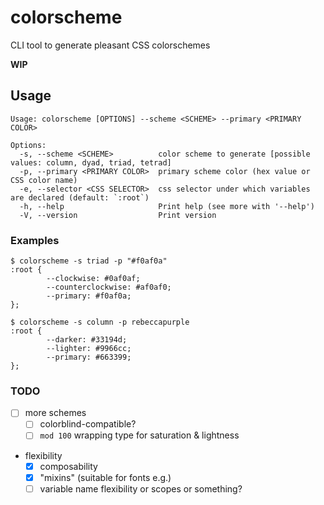 # colorscheme

CLI tool to generate pleasant CSS colorschemes

**WIP**

## Usage

```
Usage: colorscheme [OPTIONS] --scheme <SCHEME> --primary <PRIMARY COLOR>

Options:
  -s, --scheme <SCHEME>          color scheme to generate [possible values: column, dyad, triad, tetrad]
  -p, --primary <PRIMARY COLOR>  primary scheme color (hex value or CSS color name)
  -e, --selector <CSS SELECTOR>  css selector under which variables are declared (default: `:root`)
  -h, --help                     Print help (see more with '--help')
  -V, --version                  Print version
```

### Examples

```
$ colorscheme -s triad -p "#f0af0a"
:root {
        --clockwise: #0af0af;
        --counterclockwise: #af0af0;
        --primary: #f0af0a;
};
```

```
$ colorscheme -s column -p rebeccapurple
:root {
        --darker: #33194d;
        --lighter: #9966cc;
        --primary: #663399;
};
```

### TODO

- [ ] more schemes
  - [ ] colorblind-compatible?
  - [ ] `mod 100` wrapping type for saturation & lightness
- flexibility
  - [x] composability
  - [x] "mixins" (suitable for fonts e.g.)
  - [ ] variable name flexibility or scopes or something?
